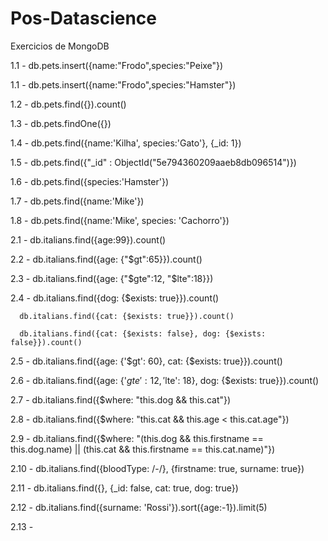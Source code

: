 # Pos-Datascience
Exercicios de MongoDB

1.1 - db.pets.insert({name:"Frodo",species:"Peixe"})

1.1 - db.pets.insert({name:"Frodo",species:"Hamster"})

1.2 - db.pets.find({}).count()

1.3 - db.pets.findOne({})

1.4 - db.pets.find({name:'Kilha', species:'Gato'}, {_id: 1})

1.5 - db.pets.find({"_id" : ObjectId("5e794360209aaeb8db096514")})

1.6 - db.pets.find({species:'Hamster'})

1.7 - db.pets.find({name:'Mike'})

1.8 - db.pets.find({name:'Mike', species: 'Cachorro'})


2.1 - db.italians.find({age:99}).count()

2.2 - db.italians.find({age: {"$gt":65}}).count()

2.3 - db.italians.find({age: {"$gte":12, "$lte":18}})

2.4 - db.italians.find({dog: {$exists: true}}).count()

      db.italians.find({cat: {$exists: true}}).count()
 
      db.italians.find({cat: {$exists: false}, dog: {$exists: false}}).count()

2.5 - db.italians.find({age: {'$gt': 60}, cat: {$exists: true}}).count()

2.6 - db.italians.find({age: {'$gte': 12, '$lte': 18}, dog: {$exists: true}}).count()

2.7 - db.italians.find({$where: "this.dog && this.cat"})

2.8 - db.italians.find({$where: "this.cat && this.age < this.cat.age"})

2.9 - db.italians.find({$where: "(this.dog && this.firstname == this.dog.name) || (this.cat && this.firstname == this.cat.name)"})

2.10 - db.italians.find({bloodType: /-/}, {firstname: true, surname: true})

2.11 - db.italians.find({}, {_id: false, cat: true, dog: true})

2.12 - db.italians.find({surname: 'Rossi'}).sort({age:-1}).limit(5)

2.13 - 
